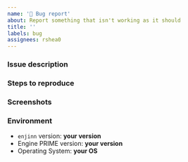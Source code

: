 ```yaml
---
name: '🐛 Bug report'
about: Report something that isn't working as it should
title: ''
labels: bug
assignees: rshea0
---
```


<!--
  Are you having trouble figuring out how to use ENJINN? Please make a post on the help forum instead.

  https://github.com/rshea0/enjinn/discussions/categories/help
-->

### Issue description

<!--
  Please include any error messages you receive.
-->

### Steps to reproduce

### Screenshots

<!--
  If applicable, please add screenshots to help explain your problem.
-->

### Environment

<!--
  You can find your enjinn version by simply running enjinn.

  It should look like this:
    enjinn/1.2.0 win32-x64 node-v14.16.1
-->

- `enjinn` version: **your version**
- Engine PRIME version: **your version**
- Operating System: **your OS**
